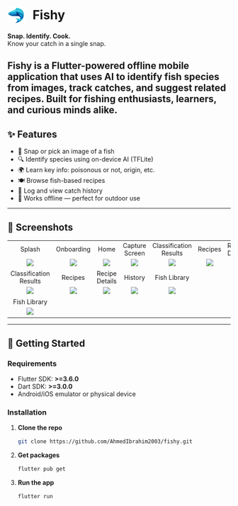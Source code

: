 <h1>
  <img src="assets/images/fishy_logo.png" alt="Logo" width="40" height="40" style="vertical-align: middle; display: inline-block;">
  <span style="vertical-align: middle; display: inline-block; margin-left: 10px;">Fishy</span>
</h1>

**Snap. Identify. Cook.**  
Know your catch in a single snap.

Fishy is a Flutter-powered offline mobile application that uses AI to identify fish species from images, track catches, and suggest related recipes. Built for fishing enthusiasts, learners, and curious minds alike.
---

## ✨ Features

- 📸 Snap or pick an image of a fish  
- 🔍 Identify species using on-device AI (TFLite)  
- 🌍 Learn key info: poisonous or not, origin, etc.  
- 🍽 Browse fish-based recipes
- 🐠 Log and view catch history
- 📴 Works offline — perfect for outdoor use

---

## 📱 Screenshots

<div align="center">
  <table>
    <tr>
      <td align="center">Splash</td>
      <td align="center">Onboarding</td>
      <td align="center">Home</td>
      <td align="center">Capture Screen</td>
      <td align="center">Classification Results</td>
      <td align="center">Recipes</td>
      <td align="center">Recipe Details</td>
      <td align="center">History</td>
      <td align="center">Fish Library</td>
    </tr>
    <tr>
      <td align="center" width="20%"><img src="https://drive.google.com/uc?export=view&id=1Z5Ck504DtCSuCIN3fzj7j_QJKxQ2AF30" width="200"></td>
      <td align="center" width="20%"><img src="https://drive.google.com/uc?export=view&id=1XIlJzlv9uUgifJH1LWkdq1t12jWlIXRf" width="200"></td>
      <td align="center" width="20%"><img src="https://drive.google.com/uc?export=view&id=1ZbZnEVFVf7fHhr-vJbG9pkOJRtPrIoqY" width="200"></td>
      <td align="center" width="20%"><img src="https://drive.google.com/uc?export=view&id=1eYHHD_zMcJmsivqXu2ZkGFWeAp3O8vRk" width="200"></td>
      <td align="center" width="20%"><img src="https://drive.google.com/uc?export=view&id=1xHgcrWsW0FU1UlWTcEJpXkWzLrAzT3-k" width="200"></td>
      <td align="center" width="20%"><img src="https://drive.google.com/uc?export=view&id=1YSnGrxVXvJOi6qkKWcnDBwBzl6QIaXPX" width="200"></td>
      <td align="center" width="20%"><img src="https://drive.google.com/uc?export=view&id=1rhMdJow7DAIlYMHiuIR5MHBWbZRZp9fi" width="200"></td>
      <td align="center" width="20%"><img src="https://drive.google.com/uc?export=view&id=1PEROQhoX5_gS1UiYyLFM-q8B3vc_crUE" width="200"></td>
      <td align="center" width="20%"><img src="https://drive.google.com/uc?export=view&id=1sOeeBtIMMOYLiockN8ypxcKDT_JG2oeI" width="200"></td>
    </tr>
     <tr>
      <td align="center">Classification Results</td>
      <td align="center">Recipes</td>
      <td align="center">Recipe Details</td>
      <td align="center">History</td>
      <td align="center">Fish Library</td>
    </tr>
    <tr>
      <td align="center" width="20%"><img src="https://drive.google.com/uc?export=view&id=1xHgcrWsW0FU1UlWTcEJpXkWzLrAzT3-k" width="200"></td>
      <td align="center" width="20%"><img src="https://drive.google.com/uc?export=view&id=1YSnGrxVXvJOi6qkKWcnDBwBzl6QIaXPX" width="200"></td>
      <td align="center" width="20%"><img src="https://drive.google.com/uc?export=view&id=1rhMdJow7DAIlYMHiuIR5MHBWbZRZp9fi" width="200"></td>
      <td align="center" width="20%"><img src="https://drive.google.com/uc?export=view&id=1PEROQhoX5_gS1UiYyLFM-q8B3vc_crUE" width="200"></td>
      <td align="center" width="20%"><img src="https://drive.google.com/uc?export=view&id=1sOeeBtIMMOYLiockN8ypxcKDT_JG2oeI" width="200"></td>
    </tr>
     <tr>
      <td align="center">Fish Library</td>
    </tr>
    <tr>
      <td align="center" width="20%"><img src="https://drive.google.com/uc?export=view&id=1sOeeBtIMMOYLiockN8ypxcKDT_JG2oeI" width="200"></td>
    </tr>
  </table>
</div>

---

## 🚀 Getting Started

### Requirements
- Flutter SDK: **>=3.6.0**
- Dart SDK: **>=3.0.0**
- Android/iOS emulator or physical device

### Installation

1. **Clone the repo**
   ```bash
   git clone https://github.com/AhmedIbrahim2003/fishy.git
2. **Get packages**
   ```bash
   flutter pub get
3. **Run the app**
   ```bash
   flutter run
